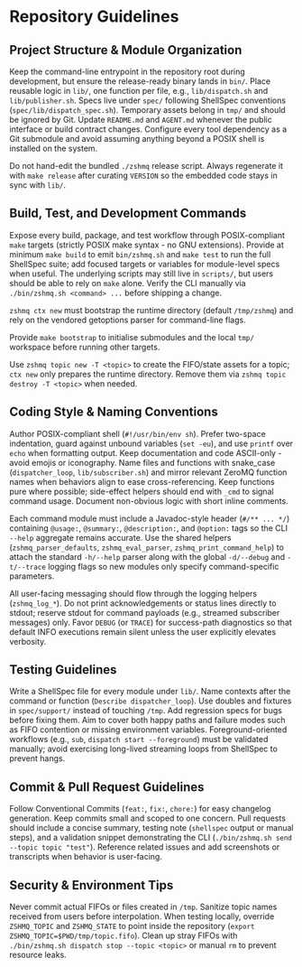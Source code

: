 # Repository Guidelines

## Project Structure & Module Organization
Keep the command-line entrypoint in the repository root during development, but ensure the release-ready binary lands in `bin/`. Place reusable logic in `lib/`, one function per file, e.g., `lib/dispatch.sh` and `lib/publisher.sh`. Specs live under `spec/` following ShellSpec conventions (`spec/lib/dispatch_spec.sh`). Temporary assets belong in `tmp/` and should be ignored by Git. Update `README.md` and `AGENT.md` whenever the public interface or build contract changes. Configure every tool dependency as a Git submodule and avoid assuming anything beyond a POSIX shell is installed on the system.

Do not hand-edit the bundled `./zshmq` release script. Always regenerate it with `make release` after curating `VERSION` so the embedded code stays in sync with `lib/`.

## Build, Test, and Development Commands
Expose every build, package, and test workflow through POSIX-compliant `make` targets (strictly POSIX make syntax - no GNU extensions). Provide at minimum `make build` to emit `bin/zshmq.sh` and `make test` to run the full ShellSpec suite; add focused targets or variables for module-level specs when useful. The underlying scripts may still live in `scripts/`, but users should be able to rely on `make` alone. Verify the CLI manually via `./bin/zshmq.sh <command> ...` before shipping a change.

`zshmq ctx new` must bootstrap the runtime directory (default `/tmp/zshmq`) and rely on the vendored getoptions parser for command-line flags.

Provide `make bootstrap` to initialise submodules and the local `tmp/` workspace before running other targets.

Use `zshmq topic new -T <topic>` to create the FIFO/state assets for a topic; `ctx new` only prepares the runtime directory. Remove them via `zshmq topic destroy -T <topic>` when needed.

## Coding Style & Naming Conventions
Author POSIX-compliant shell (`#!/usr/bin/env sh`). Prefer two-space indentation, guard against unbound variables (`set -eu`), and use `printf` over `echo` when formatting output. Keep documentation and code ASCII-only - avoid emojis or iconography. Name files and functions with snake_case (`dispatcher_loop`, `lib/subscriber.sh`) and mirror relevant ZeroMQ function names when behaviors align to ease cross-referencing. Keep functions pure where possible; side-effect helpers should end with `_cmd` to signal command usage. Document non-obvious logic with short inline comments.

Each command module must include a Javadoc-style header (`#/** ... */`) containing `@usage:`, `@summary:`, `@description:`, and `@option:` tags so the CLI `--help` aggregate remains accurate. Use the shared helpers (`zshmq_parser_defaults`, `zshmq_eval_parser`, `zshmq_print_command_help`) to attach the standard `-h/--help` parser along with the global `-d/--debug` and `-t/--trace` logging flags so new modules only specify command-specific parameters.

All user-facing messaging should flow through the logging helpers (`zshmq_log_*`). Do not print acknowledgements or status lines directly to stdout; reserve stdout for command payloads (e.g., streamed subscriber messages) only.
Favor `DEBUG` (or `TRACE`) for success-path diagnostics so that default INFO executions remain silent unless the user explicitly elevates verbosity.

## Testing Guidelines
Write a ShellSpec file for every module under `lib/`. Name contexts after the command or function (`Describe dispatcher_loop`). Use doubles and fixtures in `spec/support/` instead of touching `/tmp`. Add regression specs for bugs before fixing them. Aim to cover both happy paths and failure modes such as FIFO contention or missing environment variables.
Foreground-oriented workflows (e.g., `sub`, `dispatch start --foreground`) must be validated manually; avoid exercising long-lived streaming loops from ShellSpec to prevent hangs.

## Commit & Pull Request Guidelines
Follow Conventional Commits (`feat:`, `fix:`, `chore:`) for easy changelog generation. Keep commits small and scoped to one concern. Pull requests should include a concise summary, testing note (`shellspec` output or manual steps), and a validation snippet demonstrating the CLI (`./bin/zshmq.sh send --topic topic "test"`). Reference related issues and add screenshots or transcripts when behavior is user-facing.

## Security & Environment Tips
Never commit actual FIFOs or files created in `/tmp`. Sanitize topic names received from users before interpolation. When testing locally, override `ZSHMQ_TOPIC` and `ZSHMQ_STATE` to point inside the repository (`export ZSHMQ_TOPIC=$PWD/tmp/topic.fifo`). Clean up stray FIFOs with `./bin/zshmq.sh dispatch stop --topic <topic>` or manual `rm` to prevent resource leaks.
